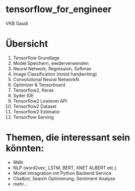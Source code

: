 # tensorflow_for_engineer
VKB Gaudi

# Übersicht

1.  Tensorflow Grundlage
2.  Model Speichern, weiderverwenden
3.  Neural Network, Regression, Softmax
4.  Image Classification (mnist handwriting)
5.  Convolutional Neural NetworkN
6.  Optimizer & Tensorboard
7.  Tensorflow2, Keras
8.  Syder IDE
9.  Tensorflow2 Lowlevel API
10. Tensorflow2 Dataset
11. Tensorflow2 Estimator
12. Tensorflow Serving
# Themen, die interessant sein könnten:
* RNN
* NLP (word2vec, LSTM, BERT, XNET ALBERT etc.)
* Model Intragration mit Python Backend Service
* Chatbot, Search Optimierung, Sentiment Analyse
* mehr...
